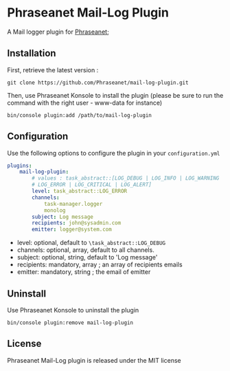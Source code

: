 # Phraseanet Mail-Log Plugin

A Mail logger plugin for [Phraseanet](https://github.com/alchemy-fr/Phraseanet);

## Installation

First, retrieve the latest version :

```
git clone https://github.com/Phraseanet/mail-log-plugin.git
```

Then, use Phraseanet Konsole to install the plugin (please be sure to run
the command with the right user - www-data for instance)

```
bin/console plugin:add /path/to/mail-log-plugin
```

## Configuration

Use the following options to configure the plugin in your `configuration.yml`

```yaml
plugins:
    mail-log-plugin:
        # values : task_abstract::[LOG_DEBUG | LOG_INFO | LOG_WARNING |
        # LOG_ERROR | LOG_CRITICAL | LOG_ALERT]
        level: task_abstract::LOG_ERROR
        channels:
            task-manager.logger
            monolog
        subject: Log message
        recipients: john@sysadmin.com
        emitter: logger@system.com
```

 - level: optional, default to `\task_abstract::LOG_DEBUG`
 - channels: optional, array, default to all channels.
 - subject: optional, string, default to 'Log message'
 - recipients: mandatory, array ; an array of recipients emails
 - emitter: mandatory, string ; the email of emitter

## Uninstall

Use Phraseanet Konsole to uninstall the plugin

```
bin/console plugin:remove mail-log-plugin
```

## License

Phraseanet Mail-Log plugin is released under the MIT license
